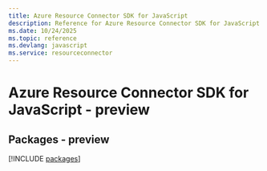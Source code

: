 ```yaml
---
title: Azure Resource Connector SDK for JavaScript
description: Reference for Azure Resource Connector SDK for JavaScript
ms.date: 10/24/2025
ms.topic: reference
ms.devlang: javascript
ms.service: resourceconnector
---
```

# Azure Resource Connector SDK for JavaScript - preview
## Packages - preview
[!INCLUDE [packages](resource-connector-index.md)]